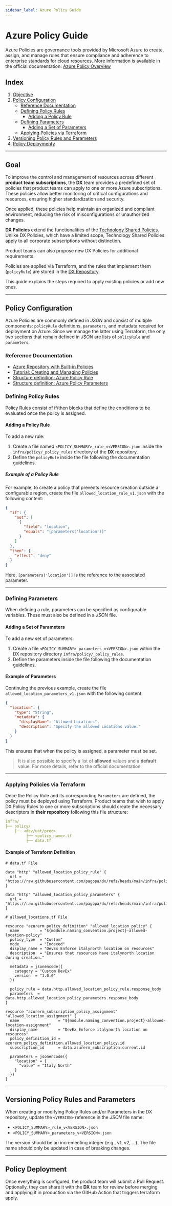 ```yaml
---
sidebar_label: Azure Policy Guide
---
```


# Azure Policy Guide

Azure Policies are governance tools provided by Microsoft Azure to create, assign, and manage rules that ensure compliance and adherence to enterprise standards for cloud resources. More information is available in the official documentation: [Azure Policy Overview](https://learn.microsoft.com/en-us/azure/governance/policy/overview)

## Index

1. [Objective](#objective)
2. [Policy Configuration](#policy-configuration)
    - [Reference Documentation](#reference-documentation)
    - [Defining Policy Rules](#defining-policy-rules)
        - [Adding a Policy Rule](#adding-a-policy-rule)
    - [Defining Parameters](#defining-parameters)
        - [Adding a Set of Parameters](#adding-a-set-of-parameters)
    - [Applying Policies via Terraform](#applying-policies-via-terraform)
3. [Versioning Policy Rules and Parameters](#versioning-policy-rules-and-parameters)
4. [Policy Deploymenty](#policy-deployment)

---

## Goal

To improve the control and management of resources across different **product team subscriptions**, the **DX** team provides a predefined set of policies that product teams can apply to one or more Azure subscriptions. These policies allow better monitoring of critical configurations and resources, ensuring higher standardization and security.

Once applied, these policies help maintain an organized and compliant environment, reducing the risk of misconfigurations or unauthorized changes.

**DX Policies** extend the functionalities of the [Technology Shared Policies](https://pagopa.atlassian.net/wiki/spaces/DEVOPS/pages/459375134). Unlike DX Policies, which have a limited scope, Technology Shared Policies apply to all corporate subscriptions without distinction.

Product teams can also propose new DX Policies for additional requirements.

Policies are applied via Terraform, and the rules that implement them (`policyRule`) are stored in the [DX Repository](https://github.com/pagopa/dx).

This guide explains the steps required to apply existing policies or add new ones.

---

## Policy Configuration

Azure Policies are commonly defined in _JSON_ and consist of multiple components: `policyRule` definitions, `parameters`, and metadata required for deployment on Azure. Since we manage the latter using Terraform, the only two sections that remain defined in _JSON_ are lists of `policyRule` and `parameters`.

### Reference Documentation

- [Azure Repository with Built-in Policies](https://github.com/Azure/azure-policy)
- [Tutorial: Creating and Managing Policies](https://learn.microsoft.com/en-us/azure/governance/policy/tutorials/create-and-manage)
- [Structure definition: Azure Policy Rule](https://learn.microsoft.com/en-us/azure/governance/policy/concepts/definition-structure-policy-rule)
- [Structure definition: Azure Policy Parameters](https://learn.microsoft.com/en-us/azure/governance/policy/concepts/definition-structure-parameters)

### Defining Policy Rules

Policy Rules consist of if/then blocks that define the conditions to be evaluated once the policy is assigned.

#### Adding a Policy Rule

To add a new rule:

1. Create a file named `<POLICY_SUMMARY>_rule_v<VERSION>.json` inside the `infra/policy/_policy_rules` directory of the **DX** repository.
2. Define the `policyRule` inside the file following the documentation guidelines.

##### Example of a Policy Rule

For example, to create a policy that prevents resource creation outside a configurable region, create the file `allowed_location_rule_v1.json` with the following content:

```json
{
  "if": {
    "not": [
      {
        "field": "location",
        "equals": "[parameters('location')]"
      }
    ]
  },
  "then": {
    "effect": "deny"
  }
}
```

Here, `[parameters('location')]` is the reference to the associated parameter.

---

### Defining Parameters

When defining a rule, parameters can be specified as configurable variables. These must also be defined in a _JSON_ file.

#### Adding a Set of Parameters

To add a new set of parameters:

1. Create a file `<POLICY_SUMMARY>_parameters_v<VERSION>.json` within the DX repository directory `infra/policy/_policy_rules`.
2. Define the parameters inside the file following the documentation guidelines.

#### Example of Parameters

Continuing the previous example, create the file `allowed_location_parameters_v1.json` with the following content:

```json
{
  "location": {
    "type": "String",
    "metadata": {
      "displayName": "Allowed Locations",
      "description": "Specify the allowed Locations value."
    }
  }
}
```

This ensures that when the policy is assigned, a parameter must be set.

> It is also possible to specify a list of **allowed** values and a **default** value. For more details, refer to the official documentation.

---

### Applying Policies via Terraform

Once the Policy Rule and its corresponding `Parameters` are defined, the policy must be deployed using Terraform. Product teams that wish to apply DX Policy Rules to one or more subscriptions should create the necessary descriptors in **their repository** following this file structure:

```yaml
infra/
├── policy/
    ├── <dev/uat/prod>
         ├── <policy_name>.tf
         ├── data.tf
```

#### Example of Terraform Definition

```hcl
# data.tf File

data "http" "allowed_location_policy_rule" {
  url = "https://raw.githubusercontent.com/pagopa/dx/refs/heads/main/infra/policy/_policy_rules/allowed_location_rule_v1.json"
}

data "http" "allowed_location_policy_parameters" {
  url = "https://raw.githubusercontent.com/pagopa/dx/refs/heads/main/infra/policy/_policy_rules/allowed_location_parameters_v1.json"
}
```

```hcl
# allowed_locations.tf File

resource "azurerm_policy_definition" "allowed_location_policy" {
  name         = "${module.naming_convention.project}-allowed-location-policy"
  policy_type  = "Custom"
  mode         = "Indexed"
  display_name = "DevEx Enforce italynorth location on resources"
  description  = "Ensures that resources have italynorth location during creation."

  metadata = jsonencode({
    category = "Custom DevEx"
    version  = "1.0.0"
  })

  policy_rule = data.http.allowed_location_policy_rule.response_body
  parameters  = data.http.allowed_location_policy_parameters.response_body
}

resource "azurerm_subscription_policy_assignment" "allowed_location_assignment" {
  name                 = "${module.naming_convention.project}-allowed-location-assignment"
  display_name         = "DevEx Enforce italynorth location on resources"
  policy_definition_id = azurerm_policy_definition.allowed_location_policy.id
  subscription_id      = data.azurerm_subscription.current.id

  parameters = jsonencode({
    "location" = {
      "value" = "Italy North"
    }
  })
}
```

---

## Versioning Policy Rules and Parameters

When creating or modifying Policy Rules and/or Parameters in the DX repository, update the `<VERSION>` reference in the _JSON_ file name:

- `<POLICY_SUMMARY>_rule_v<VERSION>.json`
- `<POLICY_SUMMARY>_parameters_v<VERSION>.json`

The version should be an incrementing integer (e.g., v1, v2, …). The file name should only be updated in case of breaking changes.

---

## Policy Deployment

Once everything is configured, the product team will submit a Pull Request. Optionally, they can share it with the **DX** team for review before merging and applying it in production via the GitHub Action that triggers terraform apply.
